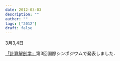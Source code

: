 ```yaml
---
date: 2012-03-03
description: ""
auther: ""
tags: ["2012"]
draft: false
---
```

3月3,4日

[「計算解剖学」](http://www.mext.go.jp/a_menu/shinkou/hojyo/chukan-jigohyouka/1316673.htm)第3回国際シンポジウムで発表しました．
<!--more-->
